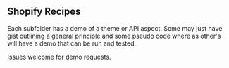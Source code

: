 ## Shopify Recipes

Each subfolder has a demo of a theme or API aspect. Some may just have gist outlining a general principle and some pseudo code where as other's will have a demo that can be run and tested. 

Issues welcome for demo requests. 

